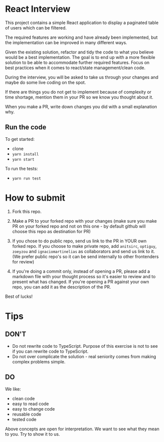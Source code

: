 # React Interview

This project contains a simple React application to display a paginated table of users which can be filtered.

The required features are working and have already been implemented, but the implementation can be improved in many different ways.

Given the existing solution, refactor and tidy the code to what you believe would be a best implementation. The goal is to end up with a more flexible solution to be able to accommodate further required features. Focus on best practices when it comes to react/state management/clean code.

During the interview, you will be asked to take us through your changes and maybe do some live coding on the spot.

If there are things you do not get to implement because of complexity or time shortage, mention them in your PR so we know you thought about it.

When you make a PR, write down changes you did with a small explanation why.

## Run the code

To get started:
- clone
- `yarn install`
- `yarn start`

To run the tests:
- `yarn run test`


# How to submit

1. Fork this repo.

2. Make a PR to your forked repo with your changes (make sure you make PR on your forked repo and not on this one - by default github will choose this repo as destination for PR)

3. If you chose to do public repo, send us link to the PR in YOUR own forked repo. If you choose to make private repo, add `anitsirc`, `optiguy`, `zoeyzou` and `ignaciomartinelias` as collaborators and send us link to it. (We prefer public repo's so it can be send internally to other frontenders for review)

4. If you're doing a commit only, instead of opening a PR, please add a markdown file with your thought process so it's easier to review and to present what has changed. If you're opening a PR against your own repo, you can add it as the description of the PR. 

Best of lucks! 

# Tips

## DON'T

- Do not rewrite code to TypeScript. Purpose of this exercise is not to see if you can rewrite code to TypeScript.
- Do not over complicate the solution - real seniority comes from making complex problems simple.

## DO

We like:
- clean code
- easy to read code
- easy to change code
- reusable code
- tested code

Above concepts are open for interpretation. We want to see what they mean to you. Try to show it to us.
